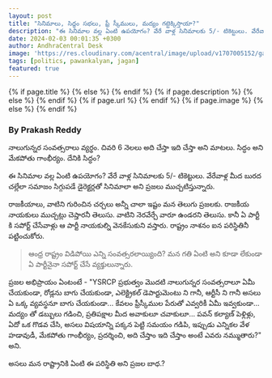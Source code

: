 ```yaml
---
layout: post
title: "సినిమాలు, సిద్ధం సభలు, ఫ్రీ స్కీములు, మద్యం గట్టెక్కిస్తాయా?"
description: "ఈ సినిమాల వల్ల ఏంటి ఉపయోగం? వేరే వాళ్ల సినిమాలకు 5/- టికెట్టులు. వేరేవాళ్ల మీద బురద చల్లేలా సమాజం సిగ్గుపడే డైరెక్టర్లతో సినిమాలా అని ప్రజలు ముచ్చటిస్తున్నారు."
date: 2024-02-03 00:01:35 +0300
author: AndhraCentral Desk
image: 'https://res.cloudinary.com/acentral/image/upload/v1707005152/ganja/jaganyatra_iu6ykl.png'
tags: [politics, pawankalyan, jagan]
featured: true
---
```


<meta content="{{ site.title }}" property="og:site_name">
{% if page.title %}
  <meta content="{{ page.title }}" property="og:title">
{% else %}
  <meta content="{{ site.title }}" property="og:title">
{% endif %}
{% if page.description %}
  <meta content="{{ page.description }}" property="og:description">
{% else %}
  <meta content="{{ site.description }}" property="og:description">
{% endif %}
{% if page.url %}
  <meta content="{{ site.url }}{{ page.url }}" property="og:url">
{% endif %}
{% if page.image %}
  <meta content="https://res.cloudinary.com/acentral/image/upload/v1707005152/ganja/jaganyatra_iu6ykl.png" property="og:image">
{% else %}
  <meta content="{{ site.url }}/images/og.png" property="og:image">
{% endif %}

### By Prakash Reddy

నాలుగున్నర సంవత్సరాలు వ్యర్థం. చివరి 6 నెలలు అది చేస్తా ఇది చేస్తా అని మాటలు. సిద్ధం అని మేకపోతు గాంభీర్యం. దేనికి సిద్ధం?

ఈ సినిమాల వల్ల ఏంటి ఉపయోగం? వేరే వాళ్ల సినిమాలకు 5/- టికెట్టులు. వేరేవాళ్ల మీద బురద చల్లేలా సమాజం సిగ్గుపడే డైరెక్టర్లతో సినిమాలా అని ప్రజలు ముచ్చటిస్తున్నారు.

రాజకీయాలు, వాటిని గురించిన చర్చలు అన్నీ చాలా ఇష్టం మన తెలుగు ప్రజలకు. రాజకీయ నాయకులు ముచ్చట్లు చెప్తారనీ తెలుసు. వాటిని నెరవేర్చే వారూ ఉండరని తెలుసు. కానీ ఏ పార్టీ కి సపోర్ట్ చేసేవాళ్లు ఆ పార్టీ నాయకుల్ని వెనకేసుకుని వస్తారు. రాష్ట్రం నాశనం ఐన పరిస్థితినీ పట్టించుకోరు.

> ఆంధ్ర రాష్ట్రం విడిపోయి ఎన్ని సంవత్సరలాయ్యింది? మన గతి ఏంటి అని కూడా లేకుండా ఏ పార్టీనైనా సపోర్ట్ చేసే వ్యక్తులున్నారు. 

ప్రజల అభిప్రాయం ఏంటంటే - "YSRCP ప్రభుత్వం మొదటి నాలుగున్నర సంవత్సరాలూ ఏమీ చేయకుండా, రోడ్లను బాగు చేయకుండా, ఎలెక్ట్రికల్ డెపార్టుమెంటు ని గానీ, ఆర్టీసీ ని గానీ అసలు ఏ ఒక్క వ్యవస్థనూ బాగు చేయకుండా... కేవలం ఫ్రీస్కీముల పేరుతో ఎవ్వరికీ ఏమీ ఇవ్వకుండా... మద్యం తో డబ్బులు గడించి, ప్రతిపక్షాల మీద అవాకులూ చవాకులూ... పవన్ కల్యాణ్ పెళ్లిళ్లు, ఏదో ఒక గొడవ చేసి, అసలు విషయాన్ని పక్కన పెట్టి సమయం గడిపి, ఇప్పుడు ఎన్నికల వేళ హడావుడీ, మేకపోతు గాంభీర్యం, ప్రదర్శించి, అది చేస్తాం ఇది చేస్తాం అంటే ఎవరు నమ్ముతారు?" అని.

అసలు మన రాష్ట్రానికి ఏంటి ఈ పరిస్థితి అని ప్రజల బాధ.?
